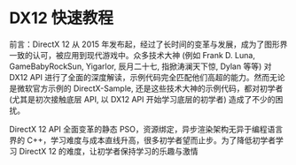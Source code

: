 # DX12 快速教程

前言：DirectX 12 从 2015 年发布起，经过了长时间的变革与发展，成为了图形界一致的认可，被应用到现代游戏中。众多技术大神 (例如 Frank D. Luna, GameBabyRockSun, Yigarlor, 辰月二十七, 指掀涛澜天下惊, Dylan 等等) 对 DX12 API 进行了全面的深度解读，示例代码完全匹配他们高超的能力。然而无论是微软官方示例的 DirectX-Sample, 还是这些技术大神的示例代码，都对初学者 (尤其是初次接触底层 API, 以 DX12 API 开始学习底层的初学者) 造成了不少的困扰。

DirectX 12 API 全面变革的静态 PSO，资源绑定，异步渲染架构无异于编程语言界的 C++，学习难度与成本直线升高，很多初学者望而止步。为了降低初学者学习 DirectX 12 的难度，让初学者保持学习的乐趣与激情

